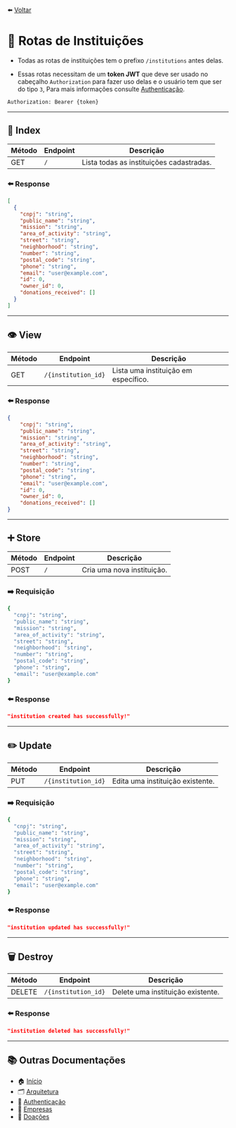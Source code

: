 ⬅️ [Voltar](../README.md)

# 🏫 Rotas de Instituições

- Todas as rotas de instituições tem o prefixo `/institutions` antes delas.

- Essas rotas necessitam de um **token JWT** que deve ser usado no cabeçalho `Authorization` para fazer uso delas e o usuário tem que ser do tipo `3`, Para mais informações consulte [Authenticação](./authentication.md).

```bash
Authorization: Bearer {token}
```

---
## 📄 Index

| Método | Endpoint    | Descrição                                |
|--------|-------------|------------------------------------------|
| GET    | `/`         | Lista todas as instituições cadastradas. |

### ⬅️ Response

```json
[
  {
    "cnpj": "string",
    "public_name": "string",
    "mission": "string",
    "area_of_activity": "string",
    "street": "string",
    "neighborhood": "string",
    "number": "string",
    "postal_code": "string",
    "phone": "string",
    "email": "user@example.com",
    "id": 0,
    "owner_id": 0,
    "donations_received": []
  }
]
```

---
## 👁️ View

| Método | Endpoint             | Descrição                            |
|--------|----------------------|--------------------------------------|
| GET    | `/{institution_id}`  | Lista uma instituição em específico. |

### ⬅️ Response

```json
{
    "cnpj": "string",
    "public_name": "string",
    "mission": "string",
    "area_of_activity": "string",
    "street": "string",
    "neighborhood": "string",
    "number": "string",
    "postal_code": "string",
    "phone": "string",
    "email": "user@example.com",
    "id": 0,
    "owner_id": 0,
    "donations_received": []
}
```

---
## ➕ Store

| Método | Endpoint  | Descrição                  |
|--------|-----------|----------------------------|
| POST   | `/`       | Cria uma nova instituição. |

### ➡️ Requisição

```bash
{
  "cnpj": "string",
  "public_name": "string",
  "mission": "string",
  "area_of_activity": "string",
  "street": "string",
  "neighborhood": "string",
  "number": "string",
  "postal_code": "string",
  "phone": "string",
  "email": "user@example.com"
}
```

### ⬅️ Response

```json
"institution created has successfully!"
```

---
## ✏️ Update

| Método | Endpoint             | Descrição                        |
|--------|----------------------|----------------------------------|
| PUT    | `/{institution_id}`  | Edita uma instituição existente. |

### ➡️ Requisição

```bash
{
  "cnpj": "string",
  "public_name": "string",
  "mission": "string",
  "area_of_activity": "string",
  "street": "string",
  "neighborhood": "string",
  "number": "string",
  "postal_code": "string",
  "phone": "string",
  "email": "user@example.com"
}
```

### ⬅️ Response

```json
"institution updated has successfully!"
```

---
## 🗑️ Destroy

| Método   | Endpoint             | Descrição                         |
|----------|----------------------|-----------------------------------|
| DELETE   | `/{institution_id}`  | Delete uma instituição existente. |

### ⬅️ Response

```json
"institution deleted has successfully!"
```

---
## 📚 Outras Documentações
- 🏠 [Início](../README.md)
- 🗂️ [Arquitetura](./architecture.md)
- 🔐 [Authenticação](./authentication.md)
- 🏢 [Empresas](./companies.md)
- 🎁 [Doações](./donations.md)